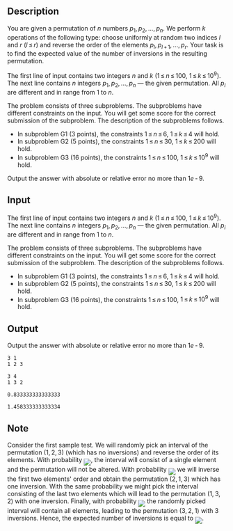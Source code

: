 ## Description

<div><p>You are given a permutation of <span class="tex-span"><i>n</i></span> numbers <span class="tex-span"><i>p</i><sub class="lower-index">1</sub>, <i>p</i><sub class="lower-index">2</sub>, ..., <i>p</i><sub class="lower-index"><i>n</i></sub></span>. We perform <span class="tex-span"><i>k</i></span> operations of the following type: choose uniformly at random two indices <span class="tex-span"><i>l</i></span> and <span class="tex-span"><i>r</i></span> (<span class="tex-span"><i>l</i> ≤ <i>r</i></span>) and reverse the order of the elements <span class="tex-span"><i>p</i><sub class="lower-index"><i>l</i></sub>, <i>p</i><sub class="lower-index"><i>l</i> + 1</sub>, ..., <i>p</i><sub class="lower-index"><i>r</i></sub></span>. Your task is to find the expected value of the number of inversions in the resulting permutation.</p></div><div class="input-specification"><p>The first line of input contains two integers <span class="tex-span"><i>n</i></span> and <span class="tex-span"><i>k</i></span> (<span class="tex-span">1 ≤ <i>n</i> ≤ 100</span>, <span class="tex-span">1 ≤ <i>k</i> ≤ 10<sup class="upper-index">9</sup></span>). The next line contains <span class="tex-span"><i>n</i></span> integers <span class="tex-span"><i>p</i><sub class="lower-index">1</sub>, <i>p</i><sub class="lower-index">2</sub>, ..., <i>p</i><sub class="lower-index"><i>n</i></sub></span> — the given permutation. All <span class="tex-span"><i>p</i><sub class="lower-index"><i>i</i></sub></span> are different and in range from 1 to <span class="tex-span"><i>n</i></span>.</p><p><span class="tex-font-style-it">The problem consists of three subproblems. The subproblems have different constraints on the input. You will get some score for the correct submission of the subproblem. The description of the subproblems follows.</span></p><ul> <li> In subproblem G1 (<span class="tex-span">3</span> points), the constraints <span class="tex-span">1 ≤ <i>n</i> ≤ 6</span>, <span class="tex-span">1 ≤ <i>k</i> ≤ 4</span> will hold. </li><li> In subproblem G2 (<span class="tex-span">5</span> points), the constraints <span class="tex-span">1 ≤ <i>n</i> ≤ 30</span>, <span class="tex-span">1 ≤ <i>k</i> ≤ 200</span> will hold. </li><li> In subproblem G3 (<span class="tex-span">16</span> points), the constraints <span class="tex-span">1 ≤ <i>n</i> ≤ 100</span>, <span class="tex-span">1 ≤ <i>k</i> ≤ 10<sup class="upper-index">9</sup></span> will hold. </li></ul></div><div class="output-specification"><p>Output the answer with absolute or relative error no more than <span class="tex-span">1<i>e</i> - 9</span>.</p></div>

## Input

<p>The first line of input contains two integers <span class="tex-span"><i>n</i></span> and <span class="tex-span"><i>k</i></span> (<span class="tex-span">1 ≤ <i>n</i> ≤ 100</span>, <span class="tex-span">1 ≤ <i>k</i> ≤ 10<sup class="upper-index">9</sup></span>). The next line contains <span class="tex-span"><i>n</i></span> integers <span class="tex-span"><i>p</i><sub class="lower-index">1</sub>, <i>p</i><sub class="lower-index">2</sub>, ..., <i>p</i><sub class="lower-index"><i>n</i></sub></span> — the given permutation. All <span class="tex-span"><i>p</i><sub class="lower-index"><i>i</i></sub></span> are different and in range from 1 to <span class="tex-span"><i>n</i></span>.</p><p><span class="tex-font-style-it">The problem consists of three subproblems. The subproblems have different constraints on the input. You will get some score for the correct submission of the subproblem. The description of the subproblems follows.</span></p><ul> <li> In subproblem G1 (<span class="tex-span">3</span> points), the constraints <span class="tex-span">1 ≤ <i>n</i> ≤ 6</span>, <span class="tex-span">1 ≤ <i>k</i> ≤ 4</span> will hold. </li><li> In subproblem G2 (<span class="tex-span">5</span> points), the constraints <span class="tex-span">1 ≤ <i>n</i> ≤ 30</span>, <span class="tex-span">1 ≤ <i>k</i> ≤ 200</span> will hold. </li><li> In subproblem G3 (<span class="tex-span">16</span> points), the constraints <span class="tex-span">1 ≤ <i>n</i> ≤ 100</span>, <span class="tex-span">1 ≤ <i>k</i> ≤ 10<sup class="upper-index">9</sup></span> will hold. </li></ul>

## Output

<p>Output the answer with absolute or relative error no more than <span class="tex-span">1<i>e</i> - 9</span>.</p>





```input1
3 1
1 2 3

```




```input2
3 4
1 3 2

```




```output1
0.833333333333333

```




```output2
1.458333333333334

```



## Note

<p>Consider the first sample test. We will randomly pick an interval of the permutation <span class="tex-span">(1, 2, 3)</span> (which has no inversions) and reverse the order of its elements. With probability <img align="middle" class="tex-formula" src="file://OYN8ttRM.png" style="max-width: 100.0%;max-height: 100.0%;">, the interval will consist of a single element and the permutation will not be altered. With probability <img align="middle" class="tex-formula" src="file://CpVhkYFy.png" style="max-width: 100.0%;max-height: 100.0%;"> we will inverse the first two elements' order and obtain the permutation <span class="tex-span">(2, 1, 3)</span> which has one inversion. With the same probability we might pick the interval consisting of the last two elements which will lead to the permutation <span class="tex-span">(1, 3, 2)</span> with one inversion. Finally, with probability <img align="middle" class="tex-formula" src="file://PNBiAzx1.png" style="max-width: 100.0%;max-height: 100.0%;"> the randomly picked interval will contain all elements, leading to the permutation <span class="tex-span">(3, 2, 1)</span> with 3 inversions. Hence, the expected number of inversions is equal to <img align="middle" class="tex-formula" src="file://1ZIeggCy.png" style="max-width: 100.0%;max-height: 100.0%;">.</p>
